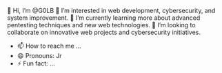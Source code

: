 👋 Hi, I’m @G0LB
👀 I’m interested in web development, cybersecurity, and system improvement.
🌱 I’m currently learning more about advanced pentesting techniques and new web technologies.
💞️ I’m looking to collaborate on innovative web projects and cybersecurity initiatives.
- 📫 How to reach me ...
- 😄 Pronouns: Jr
- ⚡ Fun fact: ...

<!---
G0LB/G0LB is a ✨ special ✨ repository because its `README.md` (this file) appears on your GitHub profile.
You can click the Preview link to take a look at your changes.
--->
